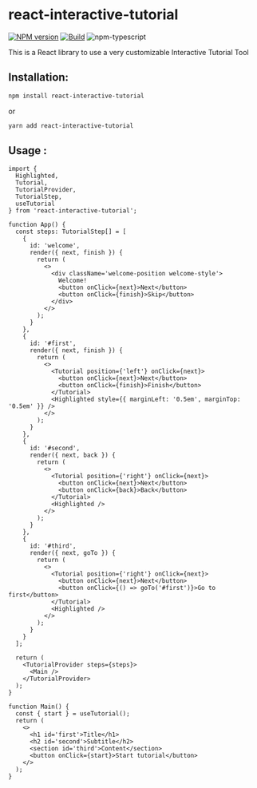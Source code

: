 # react-interactive-tutorial

[![NPM version][npm-image]][npm-url]
[![Build][github-build]][github-build-url]
![npm-typescript]

This is a React library to use a very customizable Interactive Tutorial Tool

## Installation:

```bash
npm install react-interactive-tutorial
```

or

```bash
yarn add react-interactive-tutorial
```

## Usage :

```tsx
import {
  Highlighted,
  Tutorial,
  TutorialProvider,
  TutorialStep,
  useTutorial
} from 'react-interactive-tutorial';

function App() {
  const steps: TutorialStep[] = [
    {
      id: 'welcome',
      render({ next, finish }) {
        return (
          <>
            <div className='welcome-position welcome-style'>
              Welcome!
              <button onClick={next}>Next</button>
              <button onClick={finish}>Skip</button>
            </div>
          </>
        );
      }
    },
    {
      id: '#first',
      render({ next, finish }) {
        return (
          <>
            <Tutorial position={'left'} onClick={next}>
              <button onClick={next}>Next</button>
              <button onClick={finish}>Finish</button>
            </Tutorial>
            <Highlighted style={{ marginLeft: '0.5em', marginTop: '0.5em' }} />
          </>
        );
      }
    },
    {
      id: '#second',
      render({ next, back }) {
        return (
          <>
            <Tutorial position={'right'} onClick={next}>
              <button onClick={next}>Next</button>
              <button onClick={back}>Back</button>
            </Tutorial>
            <Highlighted />
          </>
        );
      }
    },
    {
      id: '#third',
      render({ next, goTo }) {
        return (
          <>
            <Tutorial position={'right'} onClick={next}>
              <button onClick={next}>Next</button>
              <button onClick={() => goTo('#first')}>Go to first</button>
            </Tutorial>
            <Highlighted />
          </>
        );
      }
    }
  ];

  return (
    <TutorialProvider steps={steps}>
      <Main />
    </TutorialProvider>
  );
}

function Main() {
  const { start } = useTutorial();
  return (
    <>
      <h1 id='first'>Title</h1>
      <h2 id='second'>Subtitle</h2>
      <section id='third'>Content</section>
      <button onClick={start}>Start tutorial</button>
    </>
  );
}

```

[npm-url]: https://www.npmjs.com/package/react-interactive-tutorial
[npm-image]: https://img.shields.io/npm/v/react-interactive-tutorial
[github-build]: https://github.com/CarlosPumar/react-interactive-tutorial/actions/workflows/publish.yml/badge.svg
[github-build-url]: https://github.com/CarlosPumar/react-interactive-tutorial/actions/workflows/publish.yml
[npm-typescript]: https://img.shields.io/npm/types/react-interactive-tutorial